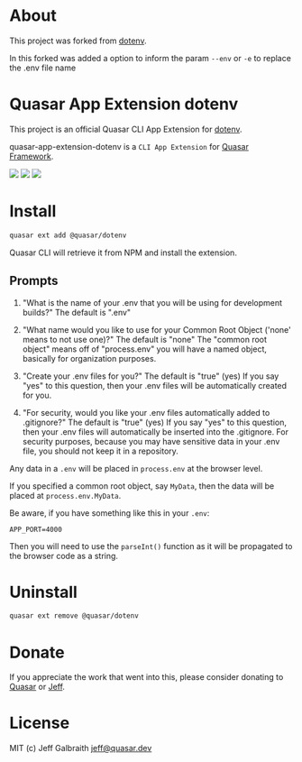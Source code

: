 # About

This project was forked from [dotenv](https://github.com/quasarframework/app-extension-dotenv).

In this forked was added a option to inform the param `--env` or `-e` to replace the .env file name

# Quasar App Extension dotenv

This project is an official Quasar CLI App Extension for [dotenv](https://www.npmjs.com/package/dotenv).

quasar-app-extension-dotenv is a `CLI App Extension` for [Quasar Framework](https://quasar.dev/).

<img src="https://img.shields.io/npm/v/@quasar/quasar-app-extension-dotenv.svg?label=@quasar/quasar-app-extension-dotenv">
<img src="https://img.shields.io/github/repo-size/quasarframework/app-extension-dotenv.svg">
<img src="https://img.shields.io/npm/dt/@quasar/quasar-app-extension-dotenv.svg">

# Install
```bash
quasar ext add @quasar/dotenv
```
Quasar CLI will retrieve it from NPM and install the extension.

## Prompts

1. "What is the name of your .env that you will be using for development builds?"
  The default is ".env"

2. "What name would you like to use for your Common Root Object ('none' means to not use one)?"
  The default is "none"
  The "common root object" means off of "process.env" you will have a named object, basically for organization purposes.

3. "Create your .env files for you?"
  The default is "true" (yes)
  If you say "yes" to this question, then your .env files will be automatically created for you.

4. "For security, would you like your .env files automatically added to .gitignore?"
  The default is "true" (yes)
  If you say "yes" to this question, then your .env files will automatically be inserted into the .gitignore.
  For security purposes, because you may have sensitive data in your .env file, you should not keep it in a repository.

Any data in a `.env` will be placed in `process.env` at the browser level.

If you specified a common root object, say `MyData`, then the data will be placed at `process.env.MyData`.

Be aware, if you have something like this in your `.env`:

`APP_PORT=4000`

Then you will need to use the `parseInt()` function as it will be propagated to the browser code as a string.

# Uninstall
```bash
quasar ext remove @quasar/dotenv
```

# Donate
If you appreciate the work that went into this, please consider donating to [Quasar](https://donate.quasar.dev) or [Jeff](https://github.com/sponsors/hawkeye64).

# License
MIT (c) Jeff Galbraith <jeff@quasar.dev>
